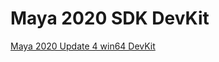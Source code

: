 # Maya 2020 SDK DevKit
[Maya 2020 Update 4 win64 DevKit](https://autodesk-adn-transfer.s3-us-west-2.amazonaws.com/ADN+Extranet/M%26E/Maya/devkit+2020/Autodesk_Maya_2020_4_Update_DEVKIT_Windows.zip)
